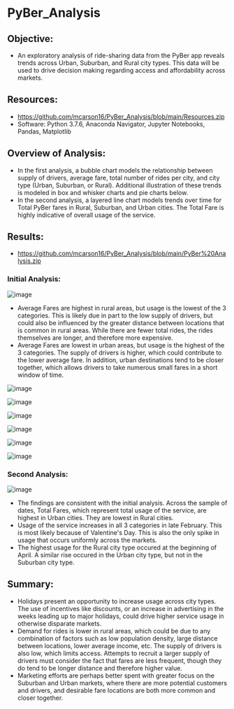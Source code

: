 # PyBer_Analysis
## Objective:
- An exploratory analysis of ride-sharing data from the PyBer app reveals trends across Urban, Suburban, and Rural city types. This data will be used to drive decision making regarding access and affordability across markets. 

## Resources:
- https://github.com/mcarson16/PyBer_Analysis/blob/main/Resources.zip
- Software: Python 3.7.6, Anaconda Navigator, Jupyter Notebooks, Pandas, Matplotlib

## Overview of Analysis:
- In the first analysis, a bubble chart models the relationship between supply of drivers, average fare, total number of rides per city, and city type (Urban, Suburban, or Rural). Additional illustration of these trends is modeled in box and whisker charts and pie charts below.
- In the second analysis, a layered line chart models trends over time for Total PyBer fares in Rural, Suburban, and Urban cities. The Total Fare is highly indicative of overall usage of the service.

## Results:
- https://github.com/mcarson16/PyBer_Analysis/blob/main/PyBer%20Analysis.zip

### Initial Analysis:
![image](https://user-images.githubusercontent.com/83254435/120947673-d2c7b780-c705-11eb-9304-21f11f4e213d.png)
- Average Fares are highest in rural areas, but usage is the lowest of the 3 categories. This is likely due in part to the low supply of drivers, but could also be influenced by the greater distance between locations that is common in rural areas. While there are fewer total rides, the rides themselves are longer, and therefore more expensive.
- Average Fares are lowest in urban areas, but usage is the highest of the 3 categories. The supply of drivers is higher, which could contribute to the lower average fare. In addition, urban destinations tend to be closer together, which allows drivers to take numerous small fares in a short window of time.

![image](https://user-images.githubusercontent.com/83254435/120946927-c17dab80-c703-11eb-96d0-63d5cef0f559.png)

![image](https://user-images.githubusercontent.com/83254435/120946920-b591e980-c703-11eb-92c8-3d2afe34c8e7.png)

![image](https://user-images.githubusercontent.com/83254435/120946893-a14dec80-c703-11eb-9f2e-452b20e4aa98.png)

![image](https://user-images.githubusercontent.com/83254435/120946872-9430fd80-c703-11eb-9906-2d9f1879333a.png)

![image](https://user-images.githubusercontent.com/83254435/120946856-867b7800-c703-11eb-8d3f-65f4a553de0c.png)

![image](https://user-images.githubusercontent.com/83254435/120946810-6055d800-c703-11eb-9fc9-eda9ded2c757.png)

### Second Analysis:
![image](https://user-images.githubusercontent.com/83254435/120945229-dbb48b00-c6fd-11eb-9bc1-09756155f426.png)
- The findings are consistent with the initial analysis. Across the sample of dates, Total Fares, which represent total usage of the service, are highest in Urban cities. They are lowest in Rural cities. 
- Usage of the service increases in all 3 categories in late February. This is most likely because of Valentine's Day. This is also the only spike in usage that occurs uniformly across the markets.
- The highest usage for the Rural city type occured at the beginning of April. A similar rise occured in the Urban city type, but not in the Suburban city type.

## Summary:
- Holidays present an opportunity to increase usage across city types. The use of incentives like discounts, or an increase in advertising in the weeks leading up to major holidays, could drive higher service usage in otherwise disparate markets.
- Demand for rides is lower in rural areas, which could be due to any combination of factors such as low population density, large distance between locations, lower average income, etc. The supply of drivers is also low, which limits access. Attempts to recruit a larger supply of drivers must consider the fact that fares are less frequent, though they do tend to be longer distance and therefore higher value.
- Marketing efforts are perhaps better spent with greater focus on the Suburban and Urban markets, where there are more potential customers and drivers, and desirable fare locations are both more common and closer together.
